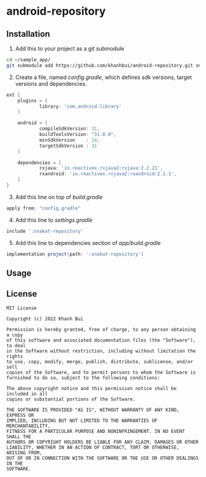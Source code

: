 # android-repository

## Installation
1. Add this to your project as a git submodule
```sh
cd ~/sample_app/
git submodule add https://github.com/khanhbui/android-repository.git snakat=repository
```
2. Create a file, named *config.gradle*, which defines sdk versions, target versions and dependencies.
```groovy
ext {
    plugins = [
            library: 'com.android.library'
    ]

    android = [
            compileSdkVersion: 31,
            buildToolsVersion: "31.0.0",
            minSdkVersion    : 14,
            targetSdkVersion : 31
    ]

    dependencies = [
            rxjava: 'io.reactivex.rxjava2:rxjava:2.2.21',
            rxandroid: 'io.reactivex.rxjava2:rxandroid:2.1.1',
    ]
}
```
3. Add this line on top of *build.gradle*
```groovy
apply from: "config.gradle"
```
4. Add this line to *settings.gradle*
```groovy
include ':snakat-repository'
```
5. Add this line to dependencies section of *app/build.gradle*
```groovy
implementation project(path: ':snakat-repository')
```

## Usage


## License
```
MIT License

Copyright (c) 2022 Khanh Bui

Permission is hereby granted, free of charge, to any person obtaining a copy
of this software and associated documentation files (the "Software"), to deal
in the Software without restriction, including without limitation the rights
to use, copy, modify, merge, publish, distribute, sublicense, and/or sell
copies of the Software, and to permit persons to whom the Software is
furnished to do so, subject to the following conditions:

The above copyright notice and this permission notice shall be included in all
copies or substantial portions of the Software.

THE SOFTWARE IS PROVIDED "AS IS", WITHOUT WARRANTY OF ANY KIND, EXPRESS OR
IMPLIED, INCLUDING BUT NOT LIMITED TO THE WARRANTIES OF MERCHANTABILITY,
FITNESS FOR A PARTICULAR PURPOSE AND NONINFRINGEMENT. IN NO EVENT SHALL THE
AUTHORS OR COPYRIGHT HOLDERS BE LIABLE FOR ANY CLAIM, DAMAGES OR OTHER
LIABILITY, WHETHER IN AN ACTION OF CONTRACT, TORT OR OTHERWISE, ARISING FROM,
OUT OF OR IN CONNECTION WITH THE SOFTWARE OR THE USE OR OTHER DEALINGS IN THE
SOFTWARE.
```
